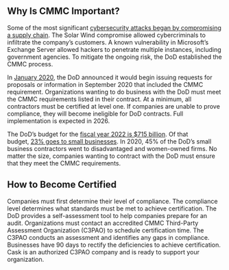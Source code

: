## **Why Is CMMC Important?**

Some of the most significant [cybersecurity attacks began by compromising a supply chain](https://www.theguardian.com/commentisfree/2020/dec/23/cyber-attack-us-security-protocols). The Solar Wind compromise allowed cybercriminals to infiltrate the company’s customers. A known vulnerability in Microsoft’s Exchange Server allowed hackers to penetrate multiple instances, including government agencies. To mitigate the ongoing risk, the DoD established the CMMC process.

In [January 2020](https://www.defense.gov/News/News-Stories/Article/Article/2071434/dod-to-require-cybersecurity-certification-in-some-contract-bids/), the DoD announced it would begin issuing requests for proposals or information in September 2020 that included the CMMC requirement. Organizations wanting to do business with the DoD must meet the CMMC requirements listed in their contract. At a minimum, all contractors must be certified at level one. If companies are unable to prove compliance, they will become ineligible for DoD contracts. Full implementation is expected in 2026.

The DoD’s budget for the [fiscal year 2022 is $715 billion](https://www.defense.gov/News/Releases/Release/Article/2638711/the-department-of-defense-releases-the-presidents-fiscal-year-2022-defense-budg/). Of that budget, [23% goes to small businesses](https://business.defense.gov/). In 2020, 45% of the DoD’s small business contractors went to disadvantaged and women-owned firms. No matter the size, companies wanting to contract with the DoD must ensure that they meet the CMMC requirements.
## **How to Become Certified**

Companies must first determine their level of compliance. The compliance level determines what standards must be met to achieve certification. The DoD provides a self-assessment tool to help companies prepare for an audit. Organizations must contact an accredited CMMC Third-Party Assessment Organization (C3PAO) to schedule certification time. The C3PAO conducts an assessment and identifies any gaps in compliance. Businesses have 90 days to rectify the deficiencies to achieve certification. Cask is an authorized C3PAO company and is ready to support your organization.